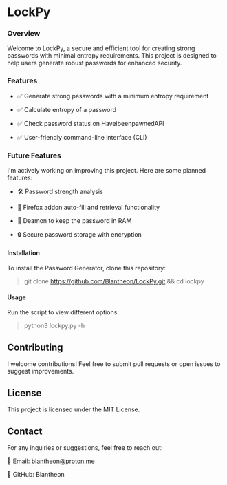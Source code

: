 # LockPy

### Overview

Welcome to LockPy, a secure and efficient tool for creating strong passwords with minimal entropy requirements. This project is designed to help users generate robust passwords for enhanced security.

### Features

- ✅ Generate strong passwords with a minimum entropy requirement

- ✅ Calculate entropy of a password

- ✅ Check password status on HaveibeenpawnedAPI

- ✅ User-friendly command-line interface (CLI)

### Future Features

I'm actively working on improving this project. Here are some planned features:

- 🛠️ Password strength analysis

- 🔄 Firefox addon auto-fill and retrieval functionality

- 👻 Deamon to keep the password in RAM

- 🔒 Secure password storage with encryption

#### Installation

To install the Password Generator, clone this repository:

> git clone https://github.com/Blantheon/LockPy.git && cd lockpy

#### Usage

Run the script to view different options

> python3 lockpy.py -h

## Contributing

I welcome contributions! Feel free to submit pull requests or open issues to suggest improvements.

## License

This project is licensed under the MIT License.

## Contact

For any inquiries or suggestions, feel free to reach out:

📧 Email: blantheon@proton.me

🐙 GitHub: Blantheon
